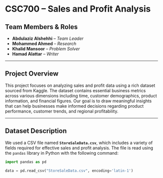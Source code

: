 # CSC700 – Sales and Profit Analysis

## Team Members & Roles

- **Abdulaziz Alshehhi** – *Team Leader*  
- **Mohammed Ahmed** – *Research*  
- **Khalid Mansoor** – *Problem Solver*  
- **Hamad Alattar** – *Writer*

---

## Project Overview

This project focuses on analyzing sales and profit data using a rich dataset sourced from Kaggle. The dataset contains essential business metrics across various dimensions including time, customer demographics, product information, and financial figures. Our goal is to draw meaningful insights that can help businesses make informed decisions regarding product performance, customer trends, and regional profitability.

---

## Dataset Description

We used a CSV file named **`StoreSaleData.csv`**, which includes a variety of fields required for effective sales and profit analysis. The file is read using the `pandas` library in Python with the following command:

```python
import pandas as pd

data = pd.read_csv("StoreSaleData.csv", encoding='latin-1')
